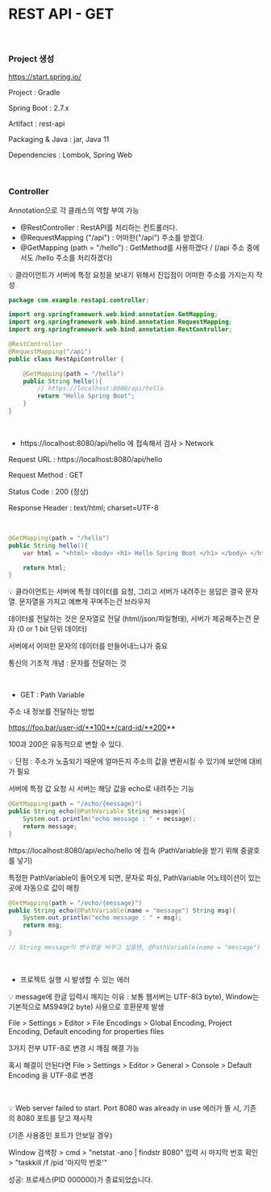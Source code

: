 # REST API - GET

<br/>

### Project 생성

https://start.spring.io/

Project : Gradle

Spring Boot : 2.7.x

Artifact : rest-api

Packaging & Java : jar, Java 11

Dependencies : Lombok, Spring Web

<br/>

### Controller

Annotation으로 각 클래스의 역할 부여 가능

- @RestController : RestAPI를 처리하는 컨트롤러다.
- @RequestMapping ("/api") : 어떠한("/api") 주소를 받겠다.
- @GetMapping (path = "/hello") : GetMethod를 사용하겠다 / (/api 주소 중에서도 /hello 주소를 처리하겠다)

:bulb: 클라이언트가 서버에 특정 요청을 보내기 위해서 진입점이 어떠한 주소를 가지는지 작성

```java
package com.example.restapi.controller;

import org.springframework.web.bind.annotation.GetMapping;
import org.springframework.web.bind.annotation.RequestMapping;
import org.springframework.web.bind.annotation.RestController;

@RestController
@RequestMapping("/api")
public class RestApiController {

    @GetMapping(path = "/hello")
    public String hello(){
        // https://localhost:8080/api/hello
        return "Hello Spring Boot";
    }
}
```

<br/>

- https://localhost:8080/api/hello 에 접속해서 검사 > Network

Request URL : https://localhost:8080/api/hello

Request Method : GET

Status Code : 200 (정상)

Response Header : text/html; charset=UTF-8

<br/>

```java
@GetMapping(path = "/hello")
public String hello(){
    var html = "<html> <body> <h1> Hello Spring Boot </h1> </body> </html>";

    return html;
}
```

:bulb: 클라이언트는 서버에 특정 데이터를 요청, 그리고 서버가 내려주는 응답은 결국 문자열. 문자열을 가지고 예쁘게 꾸며주는건 브라우저

데이터를 전달하는 것은 문자열로 전달 (html/json/파일형태), 서버가 제공해주는건 문자 (0 or 1 bit 단위 데이터)

서버에서 어떠한 문자의 데이터를 만들어내느냐가 중요

통신의 기초적 개념 : 문자를 전달하는 것

<br/>

- GET : Path Variable

주소 내 정보를 전달하는 방법

https://foo.bar/user-id/**100**/card-id/**200**

100과 200은 유동적으로 변할 수 있다.

:bulb: 단점 : 주소가 노출되기 때문에 얼마든지 주소의 값을 변환시킬 수 있기에 보안에 대비가 필요

서버에 특정 값 요청 시 서버는 해당 값을 echo로 내려주는 기능

```java
@GetMapping(path = "/echo/{message}")
public String echo(@PathVariable String message){
    System.out.println("echo message : " + message);
    return message;
}
```

https://localhost:8080/api/echo/hello 에 접속 (PathVariable을 받기 위해 중괄호를 넣기)

특정한 PathVariable이 들어오게 되면, 문자로 파싱, PathVariable 어노테이션이 있는 곳에 자동으로 값이 매칭

```java
@GetMapping(path = "/echo/{message}")
public String echo(@PathVariable(name = "message") String msg){
    System.out.println("echo message : " + msg);
    return msg;
}

// String message의 변수명을 바꾸고 싶을땐, @PathVariable(name = "message") 형태로 지정시 이름이 달라도 정상적으로 매칭
```

<br/>

- 프로젝트 실행 시 발생할 수 있는 에러

:bulb: message에 한글 입력시 깨지는 이유 : 보통 웹서버는 UTF-8(3 byte), Window는 기본적으로 MS949(2 byte) 사용으로 호환문제 발생

File > Settings > Editor > File Encodings > Global Encoding, Project Encoding, Default encoding for properties files

3가지 전부 UTF-8로 변경 시 깨짐 해결 가능

혹시 해결이 안된다면 File > Settings > Editor > General > Console > Default Encoding 을 UTF-8로 변경

<br/>

:bulb: Web server failed to start. Port 8080 was already in use 에러가 뜰 시, 기존의 8080 포트를 닫고 재시작 

(기존 사용중인 포트가 안보일 경우)

Window 검색창 > cmd > "netstat -ano | findstr 8080" 입력 시 마지막 번호 확인> "taskkill /f /pid '마지막 번호'"

성공: 프로세스(PID 000000)가 종료되었습니다.

<br/>

